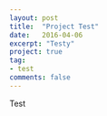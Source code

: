 ```yaml
---
layout: post
title:  "Project Test"
date:   2016-04-06
excerpt: "Testy"
project: true
tag:
- test
comments: false
---
```

Test
